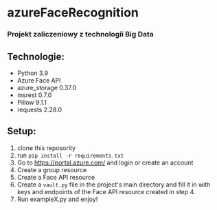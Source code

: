 # azureFaceRecognition

### Projekt zaliczeniowy z technologii Big Data

## Technologie:
- Python 3.9
- Azure Face API
- azure_storage 0.37.0
- msrest 0.7.0
- Pillow 9.1.1
- requests 2.28.0

## Setup:
1. clone this reposority
2. run `pip install -r requirements.txt`
3. Go to https://portal.azure.com/ and login or create an account
4. Create a group resource
5. Create a Face API resource
6. Create a `vault.py` file in the project's main directory and fill it in with keys and endpoints of the Face API resource created in step 4.
7. Run exampleX.py and enjoy!
